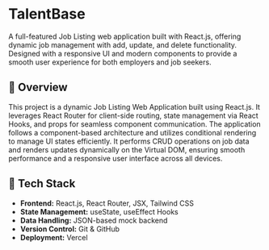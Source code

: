 # TalentBase
A full-featured Job Listing web application built with React.js, offering dynamic job management with add, update, and delete functionality. Designed with a responsive UI and modern components to provide a smooth user experience for both employers and job seekers.

## 🧠 Overview

This project is a dynamic Job Listing Web Application built using React.js. It leverages React Router for client-side routing, state management via React Hooks, and props for seamless component communication. The application follows a component-based architecture and utilizes conditional rendering to manage UI states efficiently. It performs CRUD operations on job data and renders updates dynamically on the Virtual DOM, ensuring smooth performance and a responsive user interface across all devices.

## 🧩 Tech Stack
- **Frontend:** React.js, React Router, JSX, Tailwind CSS  
- **State Management:** useState, useEffect Hooks  
- **Data Handling:** JSON-based mock backend  
- **Version Control:** Git & GitHub  
- **Deployment:** Vercel
